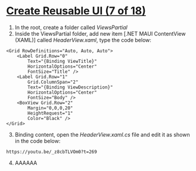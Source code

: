 # [Create Reusable UI (7 of 18)](https://youtu.be/_z8cbTLVOm0?si=hHGRxmoMBuVW00Ky)

1. In the root, create a folder called *ViewsPartial*
2. Inside the ViewsPartial folder, add new item [.NET MAUI ContentView (XAML)] called *HeaderView.xaml*, type the code below:

```
<Grid RowDefinitions="Auto, Auto, Auto">
    <Label Grid.Row="0"
        Text="{Binding ViewTitle}"
        HorizontalOptions="Center"
        FontSize="Title" />
    <Label Grid.Row="1"
        Grid.ColumnSpan="2"
        Text="{Binding ViewDescription}"
        HorizontalOptions="Center"
        FontSize="Body" />
    <BoxView Grid.Row="2"
        Margin="0,0,0,20"
        HeightRequest="1"
        Color="Black" />
</Grid>
```

3. Binding content, open the *HeaderView.xaml.cs* file and edit it as shown in the code below:

```
https://youtu.be/_z8cbTLVOm0?t=269
```

4. AAAAAA